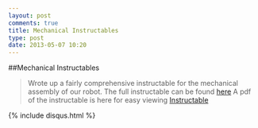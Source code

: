 ```yaml
---
layout: post
comments: true
title: Mechanical Instructables
type: post
date: 2013-05-07 10:20
---
```


##Mechanical Instructables

>Wrote up a fairly comprehensive instructable for the mechanical assembly of our robot. The full instructable can be found <a href="http://www.instructables.com/id/How-to-make-a-swarmbot/">here</a>
>A pdf of the instructable is here for easy viewing
<a href="/img/How-to-make-a-swarmbot.pdf">Instructable</a>

{% include disqus.html %}